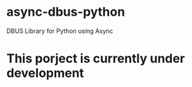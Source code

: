 # async-dbus-python
DBUS Library for Python using Async

# This porject is currently under development
